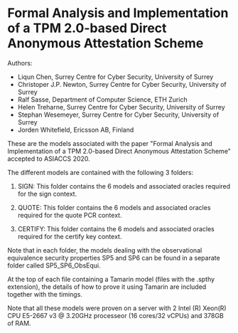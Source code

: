Formal Analysis and Implementation of a TPM 2.0-based Direct Anonymous Attestation Scheme
=========================================================================================

Authors:
- Liqun Chen, Surrey Centre for Cyber Security, University of Surrey
- Christoper J.P. Newton, Surrey Centre for Cyber Security, University of Surrey
- Ralf Sasse, Department of Computer Science, ETH Zurich
- Helen Treharne, Surrey Centre for Cyber Security, University of Surrey
- Stephan Wesemeyer, Surrey Centre for Cyber Security, University of Surrey
- Jorden Whitefield, Ericsson AB, Finland


These are the models associated with the paper "Formal
Analysis and Implementation of a TPM 2.0-based Direct
Anonymous Attestation Scheme" accepted to ASIACCS 2020.

The different models are contained with the following 3
folders:

1) SIGN: This folder contains the 6 models and associated
   oracles required for the sign context.

1) QUOTE: This folder contains the 6 models and associated
   oracles required for the quote PCR context.

1) CERTIFY: This folder contains the 6 models and associated
   oracles required for the certify key context.

Note that in each folder, the models dealing with the
observational equivalence security properties SP5 and SP6
can be found in a separate folder called SP5_SP6_ObsEqui.

At the top of each file containing a Tamarin model (files
with the .spthy extension), the details of how to prove it
using Tamarin are included together with the timings.

Note that all these models were proven on a server with 2
Intel (R) Xeon(R) CPU E5-2667 v3 @ 3.20GHz processeor
(16 cores/32 vCPUs) and 378GB of RAM.
